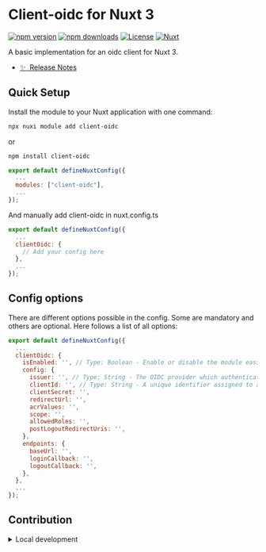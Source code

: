 <!--
Get your module up and running quickly.

Find and replace all on all files (CMD+SHIFT+F):
- Name: My Module
- Package name: my-module
- Description: My new Nuxt module
-->

# Client-oidc for Nuxt 3

[![npm version][npm-version-src]][npm-version-href]
[![npm downloads][npm-downloads-src]][npm-downloads-href]
[![License][license-src]][license-href]
[![Nuxt][nuxt-src]][nuxt-href]

A basic implementation for an oidc client for Nuxt 3.

- [✨ &nbsp;Release Notes](/CHANGELOG.md)
<!-- - [🏀 Online playground](https://stackblitz.com/github/your-org/my-module?file=playground%2Fapp.vue) -->
<!-- - [📖 &nbsp;Documentation](https://example.com) -->

## Quick Setup

Install the module to your Nuxt application with one command:

```bash
npx nuxi module add client-oidc
```

or

```bash
npm install client-oidc
```

```javascript
export default defineNuxtConfig({
  ...
  modules: ["client-oidc"],
  ...
});
```

And manually add client-oidc in nuxt.config.ts

```javascript
export default defineNuxtConfig({
  ...
  clientOidc: {
    // Add your config here
  },
  ...
});
```

## Config options

There are different options possible in the config. Some are mandatory and others are optional. Here follows a list of all options:

```javascript
export default defineNuxtConfig({
  ...
  clientOidc: {
    isEnabled: '', // Type: Boolean - Enable or disable the module easily
    config: {
      issuer: '', // Type: String - The OIDC provider which authenticates users and issues ID tokens, access tokens, ...
      clientId: '', // Type: String - A unique identifier assigned to a client application, used to identify and authenticate the client when interacting with the OIDC provider.
      clientSecret: '',
      redirectUrl: '',
      acrValues: '',
      scope: '',
      allowedRoles: '',
      postLogoutRedirectUris: '',
    },
    endpoints: {
      baseUrl: '',
      loginCallback: '',
      logoutCallback: '',
    },
  },
  ...
});
```

## Contribution

<details>
  <summary>Local development</summary>
  
  ```bash
  # Install dependencies
  npm install
  
  # Generate type stubs
  npm run dev:prepare
  
  # Develop with the playground
  npm run dev
  
  # Build the playground
  npm run dev:build
  
  # Run ESLint
  npm run lint
  
  # Run Vitest
  npm run test
  npm run test:watch
  
  # Release new version
  npm run release
  ```

</details>


<!-- Badges -->
[npm-version-src]: https://www.npmjs.com/package/client-oidc
[npm-version-href]: https://www.npmjs.com/package/client-oidc

[npm-downloads-src]: https://www.npmjs.com/package/client-oidc
[npm-downloads-href]: https://www.npmjs.com/package/client-oidc

[license-src]: https://www.npmjs.com/package/client-oidc
[license-href]: https://www.npmjs.com/package/client-oidc

[nuxt-src]: https://img.shields.io/badge/Nuxt-020420?logo=nuxt.js
[nuxt-href]: https://nuxt.com
